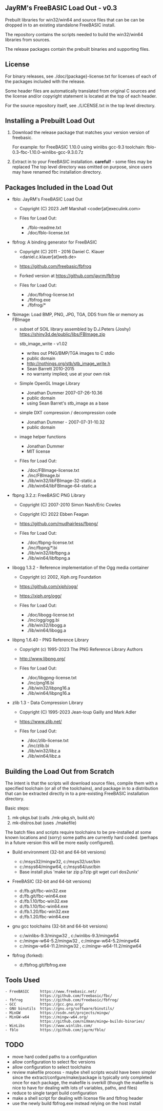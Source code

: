 JayRM's FreeBASIC Load Out - v0.3
---------------------------------
Prebuilt libraries for win32/win64 and source files that can be can be dropped
in to an existing standalone FreeBASIC install.

The repository contains the scripts needed to build the win32/win64
libraries from sources.

The release packages contain the prebuilt binaries and supporting
files.


License
-------
For binary releases, see ./doc/{package}-license.txt for licenses
of each of the packages included with the release.

Some header files are automatically translated from original C sources and
the license and/or copyright statement is located at the top of each header.

For the source repository itself, see ./LICENSE.txt in the top level directory.


Installing a Prebuilt Load Out
-----------------------------------
  1) Download the release package that matches your version version of freebasic.

     For example: for FreeBASIC 1.10.0 using winlibs gcc-9.3 toolchain:
        fblo-0.3-fbc-1.10.0-winlibs-gcc-9.3.0.7z

  2) Extract in to your FreeBASIC installation.
     **careful!** - some files may be replaced
     The top level directory was omitted on purpose, since users may have
     renamed fbc installation directory.


Packages Included in the Load Out
---------------------------------

  + fblo: JayRM's FreeBASIC Load Out
    * Copyright (C) 2023 Jeff Marshall <coder[at]execulink.com>

    * Files for Load Out:
      - ./fblo-readme.txt
      - ./doc/fblo-license.txt


  + fbfrog: A binding generator for FreeBASIC
    * Copyright (C) 2011 - 2016  Daniel C. Klauer <daniel.c.klauer[at]web.de>

    * https://github.com/freebasic/fbfrog
    * Forked version at https://github.com/jayrm/fbfrog

    * Files for Load Out:
      - ./doc/fbfrog-license.txt
      - ./fbfrog.exe
      - ./fbfrog/*


  + fbimage: Load BMP, PNG, JPG, TGA, DDS from file or memory as FBImage

    * subset of SOIL library assembled by D.J.Peters (Joshy)
      https://shiny3d.de/public/libs/FBImage.zip

    * stb_image_write - v1.02
      - writes out PNG/BMP/TGA images to C stdio
      - public domain
      - http://nothings.org/stb/stb_image_write.h
      - Sean Barrett 2010-2015
      - no warranty implied; use at your own risk

    * Simple OpenGL Image Library
      - Jonathan Dummer 2007-07-26-10.36
      - public domain
      - using Sean Barret's stb_image as a base

    * simple DXT compression / decompression code
      - Jonathan Dummer - 2007-07-31-10.32
      - public domain

    * image helper functions
      - Jonathan Dummer
      - MIT license

    * Files for Load Out:
      - ./doc/FBImage-license.txt
      - ./inc/FBImage.bi
      - ./lib/win32/libFBImage-32-static.a
      - ./lib/win64/libFBImage-64-static.a


  + fbpng 3.2.z: FreeBASIC PNG Library
    * Copyright (C) 2007-2010 Simon Nash/Eric Cowles
    * Copyright (C) 2022 Ebben Feagan

    * https://github.com/mudhairless/fbpng/

    * Files for Load Out:
      - ./doc/fbpng-license.txt
      - ./inc/fbpng/*.bi
      - ./lib/win32/libfbpng.a
      - ./lib/win64/libfbpng.a


  + libogg 1.3.2 - Reference implementation of the Ogg media container
    * Copyright (c) 2002, Xiph.org Foundation

    * https://github.com/xiph/ogg/
    * https://xiph.org/ogg/

    * Files for Load Out:
      - ./doc/libogg-license.txt
      - ./inc/ogg/ogg.bi
      - ./lib/win32/libogg.a
      - ./lib/win64/libogg.a


  + libpng 1.6.40 - PNG Reference Library
    * Copyright (c) 1995-2023 The PNG Reference Library Authors

    * http://www.libpng.org/

    * Files for Load Out:
      - ./doc/libgpng-license.txt
      - ./inc/png16.bi
      - ./lib/win32/libpng16.a
      - ./lib/win64/libpng16.a


  + zlib 1.3 - Data Compression Library
    * Copyright (C) 1995-2023 Jean-loup Gailly and Mark Adler

    * https://www.zlib.net/

    * Files for Load Out:
      - ./doc/zlib-license.txt
      - ./inc/zlib.bi
      - ./lib/win32/libz.a
      - ./lib/win64/libz.a


Building the Load Out from Scratch
-----------------------------------
The intent is that the scripts will download source files, compile them with
a specified toolchain (or all of the toolchains), and package in to a
distribution that can be extracted directly in to a pre-existing FreeBASIC
installation directory.

Basic steps:
  1) mk-pkgs.bat     (calls ./mk-pkg.sh, build.sh)
  2) mk-distros.bat  (uses  ./makefile)

The batch files and scripts require toolchains to be pre-installed at some
known locations and (sorry) some paths are currently hard coded. (perhaps
in a future version this will be more easily configured).

  * Build environment (32-bit and 64-bit versions)
    - c:/msys32/mingw32, c:/msys32/usr/bin
    - c:/msys64/mingw64, c:/msys64/usr/bin
    - Base install plus 'make tar zip p7zip git wget curl dos2unix'

  * FreeBASIC (32-bit and 64-bit versions)
    - d:/fb.git/fbc-win32.exe
    - d:/fb.git/fbc-win64.exe
    - d:/fb.1.10/fbc-win32.exe
    - d:/fb.1.10/fbc-win64.exe
    - d:/fb.1.20/fbc-win32.exe
    - d:/fb.1.20/fbc-win64.exe

  * gnu gcc toolchains (32-bit and 64-bit versions)
    - c:/winlibs-9.3/mingw32    , c:/winlibs-9.3/mingw64
    - c:/mingw-w64-5.2/mingw32  , c:/mingw-w64-5.2/mingw64
    - c:/mingw-w64-11.2/mingw32 , c:/mingw-w64-11.2/mingw64

  * fbfrog (forked):
    - d:/fbfrog.git/fbfrog.exe


Tools Used
----------
    - FreeBASIC     https://www.freebasic.net/
                    https://github.com/freebasic/fbc/
    - fbfrog        https://github.com/freebasic/fbfrog/
    - GCC           https://gcc.gnu.org/
    - GNU binutils  https://gnu.org/software/binutils/
    - MinGW         https://osdn.net/projects/mingw/
    - MinGW-w64     https://mingw-w64.org/
                    https://github.com/niXman/mingw-builds-binaries/
    - WinLibs       https://www.winlibs.com/
    - fblo          https://github.com/jayrm/fblo/


TODO
----
  + move hard coded paths to a configuration
  + allow configuration to select fbc versions
  + allow configuration to select toolchains
  + review makefile process - maybe shell scripts would have been simpler
    since the extract/confgure/make/package is typically only completed
    once for each package, the makefile is overkill (though the makefile
    is nice to have for dealing with lots of variables, paths, and files)
  + reduce to single target build configuration
  + make a shell script for dealing with license file and fbfrog header
  + use the newly build fbfrog.exe instead relying on the host install